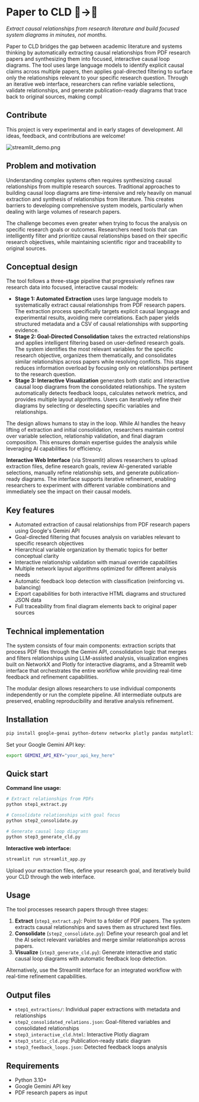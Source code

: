 # Paper to CLD 📜→🔄
_Extract causal relationships from research literature and build focused system diagrams in minutes, not months._

Paper to CLD bridges the gap between academic literature and systems thinking by automatically extracting causal relationships from PDF research papers and synthesizing them into focused, interactive causal loop diagrams. The tool uses large language models to identify explicit causal claims across multiple papers, then applies goal-directed filtering to surface only the relationships relevant to your specific research question. Through an iterative web interface, researchers can refine variable selections, validate relationships, and generate publication-ready diagrams that trace back to original sources, making compl

## Contribute
This project is very experimental and in early stages of development. All ideas, feedback, and contributions are welcome!

![streamlit_demo.png](img/streamlit_demo.png)

## Problem and motivation
Understanding complex systems often requires synthesizing causal relationships from multiple research sources. Traditional approaches to building causal loop diagrams are time-intensive and rely heavily on manual extraction and synthesis of relationships from literature. This creates barriers to developing comprehensive system models, particularly when dealing with large volumes of research papers.

The challenge becomes even greater when trying to focus the analysis on specific research goals or outcomes. Researchers need tools that can intelligently filter and prioritize causal relationships based on their specific research objectives, while maintaining scientific rigor and traceability to original sources.

## Conceptual design
The tool follows a three-stage pipeline that progressively refines raw research data into focused, interactive causal models:

- **Stage 1: Automated Extraction** uses large language models to systematically extract causal relationships from PDF research papers. The extraction process specifically targets explicit causal language and experimental results, avoiding mere correlations. Each paper yields structured metadata and a CSV of causal relationships with supporting evidence.
- **Stage 2: Goal-Directed Consolidation** takes the extracted relationships and applies intelligent filtering based on user-defined research goals. The system identifies the most relevant variables for the specific research objective, organizes them thematically, and consolidates similar relationships across papers while resolving conflicts. This stage reduces information overload by focusing only on relationships pertinent to the research question.
- **Stage 3: Interactive Visualization** generates both static and interactive causal loop diagrams from the consolidated relationships. The system automatically detects feedback loops, calculates network metrics, and provides multiple layout algorithms. Users can iteratively refine their diagrams by selecting or deselecting specific variables and relationships.

The design allows humans to stay in the loop. While AI handles the heavy lifting of extraction and initial consolidation, researchers maintain control over variable selection, relationship validation, and final diagram composition. This ensures domain expertise guides the analysis while leveraging AI capabilities for efficiency.

**Interactive Web Interface** (via Streamlit) allows researchers to upload extraction files, define research goals, review AI-generated variable selections, manually refine relationship sets, and generate publication-ready diagrams. The interface supports iterative refinement, enabling researchers to experiment with different variable combinations and immediately see the impact on their causal models.

## Key features

- Automated extraction of causal relationships from PDF research papers using Google's Gemini API
- Goal-directed filtering that focuses analysis on variables relevant to specific research objectives  
- Hierarchical variable organization by thematic topics for better conceptual clarity
- Interactive relationship validation with manual override capabilities
- Multiple network layout algorithms optimized for different analysis needs
- Automatic feedback loop detection with classification (reinforcing vs. balancing)
- Export capabilities for both interactive HTML diagrams and structured JSON data
- Full traceability from final diagram elements back to original paper sources

## Technical implementation
The system consists of four main components: extraction scripts that process PDF files through the Gemini API, consolidation logic that merges and filters relationships using LLM-assisted analysis, visualization engines built on NetworkX and Plotly for interactive diagrams, and a Streamlit web interface that orchestrates the entire workflow while providing real-time feedback and refinement capabilities.

The modular design allows researchers to use individual components independently or run the complete pipeline. All intermediate outputs are preserved, enabling reproducibility and iterative analysis refinement.

## Installation

```bash
pip install google-genai python-dotenv networkx plotly pandas matplotlib streamlit kaleido
```

Set your Google Gemini API key:
```bash
export GEMINI_API_KEY="your_api_key_here"
```

## Quick start

**Command line usage:**
```bash
# Extract relationships from PDFs
python step1_extract.py

# Consolidate relationships with goal focus
python step2_consolidate.py

# Generate causal loop diagrams
python step3_generate_cld.py
```

**Interactive web interface:**
```bash
streamlit run streamlit_app.py
```

Upload your extraction files, define your research goal, and iteratively build your CLD through the web interface.

## Usage

The tool processes research papers through three stages:

1. **Extract** (`step1_extract.py`): Point to a folder of PDF papers. The system extracts causal relationships and saves them as structured text files.
2. **Consolidate** (`step2_consolidate.py`): Define your research goal and let the AI select relevant variables and merge similar relationships across papers.
3. **Visualize** (`step3_generate_cld.py`): Generate interactive and static causal loop diagrams with automatic feedback loop detection.

Alternatively, use the Streamlit interface for an integrated workflow with real-time refinement capabilities.

## Output files

- `step1_extractions/`: Individual paper extractions with metadata and relationships
- `step2_consolidated_relations.json`: Goal-filtered variables and consolidated relationships  
- `step3_interactive_cld.html`: Interactive Plotly diagram
- `step3_static_cld.png`: Publication-ready static diagram
- `step3_feedback_loops.json`: Detected feedback loops analysis

## Requirements
- Python 3.10+
- Google Gemini API key
- PDF research papers as input
